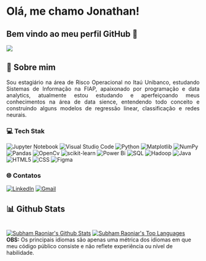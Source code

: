 # Olá, me chamo Jonathan!
## Bem vindo ao meu perfil GitHub 👋

![](https://komarev.com/ghpvc/?username=jonathan953)


## 🚀 Sobre mim
<div align="justify">
Sou estagiário na área de Risco Operacional no Itaú Unibanco, estudando Sistemas de Informação na FIAP, apaixonado por programação e data analytics, atualmente estou estudando e aperfeiçoando meus conhecimentos na área de data sience, entendendo todo conceito e construindo alguns modelos de regressão linear, classificação e redes neurais.
</div>


### 💻 Tech Stak
![Jupyter Notebook](https://img.shields.io/badge/jupyter-%23FA0F00.svg?style=for-the-badge&logo=jupyter&logoColor=white)
![Visual Studio Code](https://img.shields.io/badge/Visual%20Studio%20Code-0078d7.svg?style=for-the-badge&logo=visual-studio-code&logoColor=white)
![Python](https://img.shields.io/badge/python-3670A0?style=for-the-badge&logo=python&logoColor=ffdd54)
![Matplotlib](https://img.shields.io/badge/Matplotlib-%23ffffff.svg?style=for-the-badge&logo=Matplotlib&logoColor=black)
![NumPy](https://img.shields.io/badge/numpy-%23013243.svg?style=for-the-badge&logo=numpy&logoColor=white)
![Pandas](https://img.shields.io/badge/pandas-%23150458.svg?style=for-the-badge&logo=pandas&logoColor=white)
![OpenCv](https://img.shields.io/badge/opencv-%23white.svg?style=for-the-badge&logo=opencv&logoColor=white)
![scikit-learn](https://img.shields.io/badge/scikit--learn-%23F7931E.svg?style=for-the-badge&logo=scikit-learn&logoColor=white)
![Power Bi](https://img.shields.io/badge/power_bi-F2C811?style=for-the-badge&logo=powerbi&logoColor=black)
![SQL](https://img.shields.io/badge/Microsoft%20SQL%20Server-CC2927?style=for-the-badge&logo=microsoft%20sql%20server&logoColor=white)
![Hadoop](https://img.shields.io/badge/Apache%20Hadoop-66CCFF?style=for-the-badge&logo=apachehadoop&logoColor=black)
![Java](https://img.shields.io/badge/java-%23ED8B00.svg?style=for-the-badge&logo=openjdk&logoColor=white)
![HTML5](https://img.shields.io/badge/html5-%23E34F26.svg?style=for-the-badge&logo=html5&logoColor=white)
![CSS](https://img.shields.io/badge/css3-%231572B6.svg?style=for-the-badge&logo=css3&logoColor=white)
![Figma](https://img.shields.io/badge/figma-%23F24E1E.svg?style=for-the-badge&logo=figma&logoColor=white)
###


### 🌐 Contatos
[![LinkedIn](https://img.shields.io/badge/linkedin-%230077B5.svg?style=for-the-badge&logo=linkedin&logoColor=white)](https://www.linkedin.com/in/jonathan-rodrigues-69045716a/)
[![Gmail](https://img.shields.io/badge/Gmail-D14836?style=for-the-badge&logo=gmail&logoColor=white)](mailto:jonathan.r.goncalvess@gmail.com)
###

## 📊 Github Stats
  <br/>
    <a href="https://github.com/jonathan953/github-readme-stats"><img alt="Subham Raoniar's Github Stats" src="https://github-readme-stats.vercel.app/api?username=jonathan953&show_icons=true&count_private=true&theme=react&hide_border=true&bg_color=0D1117" /></a>
  <a href="https://github.com/jonathan953/github-readme-stats"><img alt="Subham Raoniar's Top Languages" src="https://github-readme-stats.vercel.app/api/top-langs/?username=jonathan953&langs_count=8&count_private=true&layout=compact&theme=react&hide_border=true&bg_color=0D1117" /></a>
  <br/>
  <b>OBS:</b> Os principais idiomas são apenas uma métrica dos idiomas em que meu código público consiste e não reflete experiência ou nível de habilidade.
<br/>
